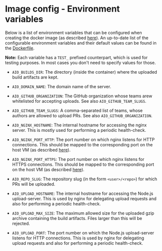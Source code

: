 # Image config - Environment variables


Below is a list of environment variables that can be configured when creating the docker image (as
described [here](vm-setup--create-docker-image.md)). An up-to-date list of the configurable
environment variables and their default values can be found in the
[Dockerfile](../dockerbuild/Dockerfile).

**Note:**
Each variable has a `TEST_` prefixed counterpart, which is used for testing purposes. In most cases
you don't need to specify values for those.

- `AIO_BUILDS_DIR`:
  The directory (inside the container) where the uploaded build artifacts are kept.

- `AIO_DOMAIN_NAME`:
  The domain name of the server.

- `AIO_GITHUB_ORGANIZATION`:
  The GitHub organization whose teams arew whitelisted for accepting uploads.
  See also `AIO_GITHUB_TEAM_SLUGS`.

- `AIO_GITHUB_TEAM_SLUGS`:
  A comma-separated list of teams, whose authors are allowed to upload PRs.
  See also `AIO_GITHUB_ORGANIZATION`.

- `AIO_NGINX_HOSTNAME`:
  The internal hostname for accessing the nginx server. This is mostly used for performing a
  periodic health-check.

- `AIO_NGINX_PORT_HTTP`:
  The port number on which nginx listens for HTTP connections. This should be mapped to the
  corresponding port on the host VM (as described [here](vm-setup--start-docker-container.md)).

- `AIO_NGINX_PORT_HTTPS`:
  The port number on which nginx listens for HTTPS connections. This should be mapped to the
  corresponding port on the host VM (as described [here](vm-setup--start-docker-container.md)).

- `AIO_REPO_SLUG`:
  The repository slug (in the form `<user>/<repo>`) for which PRs will be uploaded.

- `AIO_UPLOAD_HOSTNAME`:
  The internal hostname for accessing the Node.js upload-server. This is used by nginx for
  delegating upload requests and also for performing a periodic health-check.

- `AIO_UPLOAD_MAX_SIZE`:
  The maximum allowed size for the uploaded gzip archive containing the build artifacts. Files
  larger than this will be rejected.

- `AIO_UPLOAD_PORT`:
  The port number on which the Node.js upload-server listens for HTTP connections. This is used by
  nginx for delegating upload requests and also for performing a periodic health-check.
